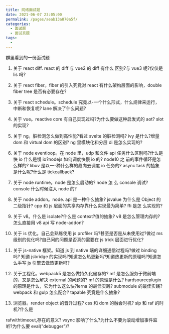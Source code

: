 ```yaml
---
title: 网络面试题
date: 2021-06-07 23:05:00
permalink: /pages/aeab13a870a5f/
categories:
  - 面试题
  - 面试真题
tags:
  -
---
```


群里看到的一份面试题

<!-- more -->

1. 关于 react diff. react 的 diff 与 vue2 的 diff 有什么 区别?与 vue3 呢?仅仅是 lis 吗?

2. 关于 react fiber。fiber 的引入究竟对 react 有什么架构层面的影响，double fiber tree 是否有必要存在?

3. 关于 react schedule。schedule 究竟以-一个什么形式，什么规律来运行，中断和恢复呢? lane 解决了什么问题?

4. 关于 vue。reactive core 有自己实现过吗?为什么要做这种启发式的 aot? slot 的实现?

5. 关于 ng。脏检测怎么做到高性能?看过 svelte 的脏检测吗? ivy 是什么?增量 dom 和 virtual dom 的区别? ng 里模块化和分层 di 是怎么实现的?

6. 关于 node eventloop。在 node 里，udp 和文件 api 任务什么区别吗?什么是快 io 什么是慢 io?nodejs 如何调度快慢 io 的? node10 之 前的事件循环是怎么样的? libuv 是以一-种什么样的趋向去调度 io 任务的? async task 的抽象是什么呢?什么是 tickcallback?

7. 关于 node runtime。node 是怎么启动的? node 怎 么 console 调试? console 什么时候注入 node 的?

8. 关于 node addon。node. api 是一种什么抽象? jsvalue 为什么是 Object 的二级指针? cpp 和 js 层面的共享内存靠什么实现最为简单? ffi 是怎 么实现的?

9. 关于 v8。什么是 isolate?什么是 context?值的抽象? v8 是怎么管理内存的?怎么直接用 v8 api 写 node-addon?

10. 关于 is 优化。自己会熟练使用 js profiler 吗?甚至是否是从未使用过?做过 ms 级别的优化吗?自己问的问题是否真的需要在 js trick 层面进行优化?

11. 关于 js-native 框架。知道 js 到 native 端的详细通信过程吗?做过 binding 吗? 知道 jsbridge 的实现吗?知道怎么热更新吗?知道热更新的原理吗?知道怎么手写 js 引擎去做热更新吗?

12. 关于工程化。webpack5 是怎么做持久化储存的? mf 是怎么服务于微前端的，又是怎么解决 external 的问题的? mf 的原理是什么? hardsourceplugin 的原理是什么，它为什么这么快?lerna 的最佳实践? submodule 的最佳实践? webpack 和 gulp 怎么配合? tapable 究竟是什么抽象?

13. 浏览器。render object 的晋升过程? css 和 dom 的融会时机? slp 和 raf 的时机?什么是

rafwithtimeout,存在的意义? vsync 影响了什么?为什么不要为滚动增加事件监听?为什么要 eval("debugger")?
